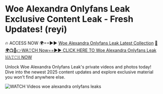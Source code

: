 # Woe Alexandra Onlyfans Leak Exclusive Content Leak - Fresh Updates! (reyi)

🔥 ACCESS NOW 🌍==►► <a href="https://tinyurl.com/3fjeunct" rel="nofollow">Woe Alexandra Onlyfans Leak Latest Collection</a></h3>
[🔴🌍📺📱👉WA𝚃CH Now==►► CLICK HERE TO Woe Alexandra Onlyfans Leak 𝚆𝙰𝚃𝙲𝙷 NOW](https://tinyurl.com/3fjeunct)

Unlock Woe Alexandra Onlyfans Leak's private videos and photos today! Dive into the newest 2025 content updates and explore exclusive material you won’t find anywhere else.


<a href="https://tinyurl.com/3fjeunct" rel="nofollow" data-target="animated-image.originalLink"><img src="https://camo.githubusercontent.com/8a4f000d20f83aca3bf7ec5f350d767afa0574a8a352519fd8cfa583a6f93a33/68747470733a2f2f692e696d6775722e636f6d2f644a486b345a712e676966" alt="WATCH Videos" data-canonical-src="https://i.imgur.com/dJHk4Zq.gif" style="max-width: 100%; display: inline-block;" data-target="animated-image.originalImage"></a>
woe alexandra onlyfans leaks